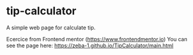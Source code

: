 # tip-calculator
A simple web page for calculate tip.

Ecercice from Frontend mentor (https://www.frontendmentor.io)
You can see the page here: https://zeba-1.github.io/TipCalculator/main.html

